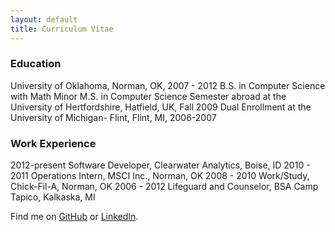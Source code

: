 ```yaml
---
layout: default
title: Curriculum Vitae
---
```

<div class="blurb">
<h3>Education</h3>
University of Oklahoma, Norman, OK, 2007 - 2012 
   B.S. in Computer Science with Math Minor   
   M.S. in Computer Science
Semester abroad at the University of Hertfordshire, Hatfield, UK, Fall 2009
Dual Enrollment at the University of Michigan- Flint, Flint, MI, 2006-2007  

<h3>Work Experience</h3>
2012-present	Software Developer, Clearwater Analytics, Boise, ID
2010 - 2011	Operations Intern, MSCI Inc., Norman, OK
2008 - 2010	Work/Study, Chick-Fil-A, Norman, OK
2006 - 2012	Lifeguard and Counselor, BSA Camp Tapico, Kalkaska, MI

Find me on [GitHub](https://github.com/timburr1) or [LinkedIn](http://www.linkedin.com/pub/timothy-burr/66/a88/a39).
</div><!-- /.blurb -->

